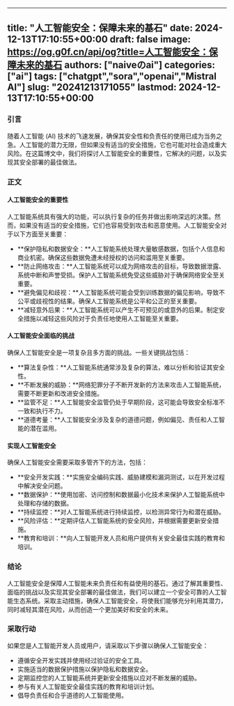 
---
title: "人工智能安全：保障未来的基石"
date: 2024-12-13T17:10:55+00:00
draft: false
image: https://og.g0f.cn/api/og?title=人工智能安全：保障未来的基石
authors: ["naiveのai"]
categories: ["ai"]
tags: ["chatgpt","sora","openai","Mistral AI"]
slug: "20241213171055"
lastmod: 2024-12-13T17:10:55+00:00
---
### 引言

随着人工智能 (AI) 技术的飞速发展，确保其安全性和负责任的使用已成为当务之急。人工智能的潜力无限，但如果没有适当的安全措施，它也可能对社会造成重大风险。在这篇博文中，我们将探讨人工智能安全的重要性，它解决的问题，以及实现其安全部署的最佳做法。

### 正文

#### 人工智能安全的重要性

人工智能系统具有强大的功能，可以执行复杂的任务并做出影响深远的决策。然而，如果没有适当的安全措施，它们也容易受到攻击和恶意使用。人工智能安全对于以下方面至关重要：

- **保护隐私和数据安全：**人工智能系统处理大量敏感数据，包括个人信息和商业机密。确保这些数据免遭未经授权的访问和滥用至关重要。
- **防止网络攻击：**人工智能系统可以成为网络攻击的目标，导致数据泄露、系统中断和声誉受损。保护人工智能系统免受这些威胁对于确保网络安全至关重要。
- **避免偏见和歧视：**人工智能系统可能会受到训练数据的偏见影响，导致不公平或歧视性的结果。确保人工智能系统是公平和公正的至关重要。
- **减轻意外后果：**人工智能系统可以产生不可预见的或意外的后果。制定安全措施以减轻这些风险对于负责任地使用人工智能至关重要。

#### 人工智能安全面临的挑战

确保人工智能安全是一项复杂且多方面的挑战。一些关键挑战包括：

- **算法复杂性：**人工智能系统通常涉及复杂的算法，难以分析和验证其安全性。
- **不断发展的威胁：**网络犯罪分子不断开发新的方法来攻击人工智能系统，需要不断更新和改进安全措施。
- **监管不足：**人工智能安全监管仍处于早期阶段，这可能会导致安全标准不一致和执行不力。
- **道德考量：**人工智能安全涉及复杂的道德问题，例如偏见、责任和人工智能的潜在滥用。

#### 实现人工智能安全

确保人工智能安全需要采取多管齐下的方法，包括：

- **安全开发实践：**实施安全编码实践、威胁建模和漏洞测试，以在开发过程中解决安全问题。
- **数据保护：**使用加密、访问控制和数据最小化技术来保护人工智能系统中处理和存储的数据。
- **持续监控：**对人工智能系统进行持续监控，以检测异常行为和潜在威胁。
- **风险评估：**定期评估人工智能系统的安全风险，并根据需要更新安全措施。
- **教育和培训：**向人工智能开发人员和用户提供有关安全最佳实践的教育和培训。

### 结论

人工智能安全是保障人工智能未来负责任和有益使用的基石。通过了解其重要性、面临的挑战以及实现其安全部署的最佳做法，我们可以建立一个安全可靠的人工智能生态系统。采取主动措施，确保人工智能安全，将使我们能够充分利用其潜力，同时减轻其潜在风险，从而创造一个更加美好和安全的未来。

### 采取行动

如果您是人工智能开发人员或用户，请采取以下步骤以确保人工智能安全：

- 遵循安全开发实践并使用经过验证的安全工具。
- 实施适当的数据保护措施以保护隐私和数据安全。
- 定期监控您的人工智能系统并更新安全措施以应对不断发展的威胁。
- 参与有关人工智能安全最佳实践的教育和培训计划。
- 倡导负责任和合乎道德的人工智能使用。